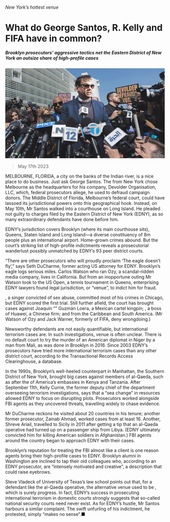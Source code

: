 ###### New York’s hottest venue

# What do George Santos, R. Kelly and FIFA have in common? 

##### Brooklyn prosecutors’ aggressive tactics net the Eastern District of New York an outsize share of high-profile cases 

![image](images/20230520_USP002.jpg) 

> May 17th 2023 

MELBOURNE, FLORIDA, a city on the banks of the Indian river, is a nice place to do business. Just ask George Santos. The  from New York chose Melbourne as the headquarters for his company, Devolder Organisation, LLC, which, federal prosecutors allege, he used to defraud campaign donors. The Middle District of Florida, Melbourne’s federal court, could have lassoed its jurisdictional powers onto this geographical hook. Instead, on May 10th, Mr Santos walked into a courthouse on Long Island. He pleaded not guilty to charges filed by the Eastern District of New York (EDNY), as so many extraordinary defendants have done before him. 

EDNY’s jurisdiction covers Brooklyn (where its main courthouse sits), Queens, Staten Island and Long Island—a diverse constituency of 8m people plus an international airport. Home-grown crimes abound. But the court’s striking list of high-profile indictments reveals a prosecutorial wanderlust possibly unmatched by EDNY’s 93 peer district courts. 

“There are other prosecutors who will proudly proclaim ‘The eagle doesn’t fly’,” says Seth DuCharme, former acting US attorney for EDNY. Brooklyn’s eagle logs serious miles. Carlos Watson who ran Ozy, a scandal-ridden media company, lives in California. But from an inopportune outing Mr Watson took to the US Open, a tennis tournament in Queens, enterprising EDNY lawyers found legal jurisdiction, or “venue”, to indict him for fraud.

, a singer convicted of sex abuse, committed most of his crimes in Chicago, but EDNY scored the first trial. Still further afield, the court has brought cases against Joaquín “” Guzmán Loera, a Mexican cartel kingpin; , a boss of Huawei, a Chinese firm; and  from the Caribbean and South America. (Mr Watson of Ozy and Jack Warner, formerly of FIFA, deny wrongdoing.)

Newsworthy defendants are not easily quantifiable, but international terrorism cases are. In such investigations, venue is often unclear. There is no default court to try the murder of an American diplomat in Niger by a man from Mali, as was done in Brooklyn in 2016. Since 2003 EDNY’s prosecutors have tried more international terrorism cases than any other district court, according to the Transactional Records Access Clearinghouse, a database. 

In the 1990s, Brooklyn’s well-heeled counterpart in Manhattan, the Southern District of New York, brought big cases against members of al-Qaeda, such as after the  of America’s embassies in Kenya and Tanzania. After September 11th, Kelly Currie, the former deputy chief of the department overseeing terrorism investigations, says that a “sea change” in resources allowed EDNY to focus on disrupting plots. Prosecutors worked alongside FBI agents as they uncovered threats, travelling widely to chase evidence.

Mr DuCharme reckons he visited about 20 countries in his tenure; another former prosecutor, Zainab Ahmad, worked cases from at least 16. Another, Shreve Ariail, travelled to Sicily in 2011 after getting a tip that an al-Qaeda operative had turned up on a passenger ship from Libya. (EDNY ultimately convicted him for killing American soldiers in Afghanistan.) FBI agents around the country began to approach EDNY with their cases.

Brooklyn’s reputation for treating the FBI almost like a client is one reason agents bring their high-profile cases to EDNY. Brooklyn alumni in Washington are inclined to tap their old colleagues who, according to an EDNY prosecutor, are “intensely motivated and creative”, a description that could raise eyebrows.

Steve Vladeck of University of Texas’s law school points out that, for a defendant like the al-Qaeda operative, the alternative venue used to be , which is surely progress. In fact, EDNY’s success in prosecuting international terrorism in domestic courts strongly suggests that so-called national security courts need never exist. As for EDNY’s hustle, Mr Santos harbours a similar complaint. The swift unfurling of his indictment, he protested, simply “makes no sense”.■


